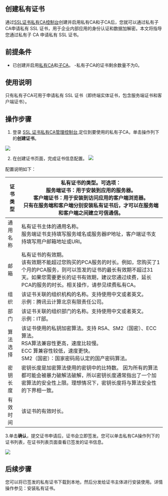 ## 创建私有证书
通过[SSL证书私有CA控制台](https://console.cloud.tencent.com/private-ca)创建并启用私有CA和子CA后，您就可以通过私有子CA申请私有 SSL 证书，用于企业内部应用的身份认证和数据加解密。本文将指导您通过私有子 CA 申请私有 SSL 证书。

## 前提条件
- 已创建并启用[私有CA]()和[子CA]()。
-私有子CA的证书剩余数量不为0。

## 使用说明
只有私有子CA可用于申请私有 SSL 证书（即终端实体证书，包含服务端证书和客户端证书）。

## 操作步骤
1. 登录 [SSL 证书私有CA管理控制台](https://console.cloud.tencent.com/private-ca),定位到要使用的私有子CA，单击操作列下的**创建证书**。


![](https://qcloudimg.tencent-cloud.cn/raw/3a494ddf635b1ffdd2a75c5cefe320f5.png)


2. 在创建证书页面，完成证书信息配置。
![](https://qcloudimg.tencent-cloud.cn/raw/f5a182beb1c033efd11383aba851f148.png)

配置说明如下：
<table>
<thead>
  <tr>
    <th>证书类型</th>
    <th>私有证书的类型。可选项：<br>服务端证书：用于安装到应用的服务器。<br>客户端证书：用于安装到访问应用的客户端浏览器。<br>只有在服务端和客户端分别安装私有证书后，才可以在服务端和客户端之间建立可信通信。</th>
  </tr>
</thead>
<tbody>
  <tr>
    <td>通用名称</td>
    <td>私有证书主体的通用名称。<br>服务端证书支持填写服务域名或服务器IP地址，客户端证书支持填写用户邮箱地址或URI。</td>
  </tr>
  <tr>
    <td>邮箱</td>
    <td>私有证书的有效期。<br>该有效期不能超过您购买的PCA服务的时长。例如，您购买了1个月的PCA服务，则可以签发的证书的最长有效期不超过31天。如果您需要更长的证书有效期，建议您通过续费，延长PCA的服务的时长。相关操作，请参见续费私有CA。</td>
  </tr>
  <tr>
    <td>组织</td>
    <td>该证书关联的组织机构的名称。支持使用中文或者英文。<br>示例：腾讯云计算北京有限责任公司。</td>
  </tr>
  <tr>
    <td>部门</td>
    <td>该证书关联的组织部门的名称。支持使用中文或者英文。<br>示例：IT部。</td>
  </tr>
  <tr>
    <td>算法选择</td>
    <td>该证书使用的私钥加密算法。支持 RSA、SM2（国密）、ECC 算法。<br>RSA算法兼容性更高，速度比较慢。<br>ECC 算兼容性较低，速度更快。<br>SM2（国密）：国家密码局认定的国产密码算法。</td>
  </tr>
  <tr>
    <td>密钥长度</td>
    <td>密钥长度是加密算法使用的密钥中的比特数。 因为所有的算法都可能会被暴力破解法破解，所以密钥长度通常指出了一个加密算法的安全性上限。理想情况下，密钥长度将与算法安全性的下界相一致。</td>
  </tr>
  <tr>
    <td>有效时间</td>
    <td>该证书的有效时长。</td>
  </tr>
</tbody>
</table>

3.单击**确认**，提交证书申请后，证书会立即签发。您可以单击私有CA操作列下的证书列表，在证书列表页面查看已签发的证书信息。

![](https://qcloudimg.tencent-cloud.cn/raw/060fd5f0b420042e8da1980185c53245.png)

## 后续步骤
您可以将已签发的私有证书下载到本地，然后分发给证书主体进行安装使用。详情操作参见：安装私有证书。
